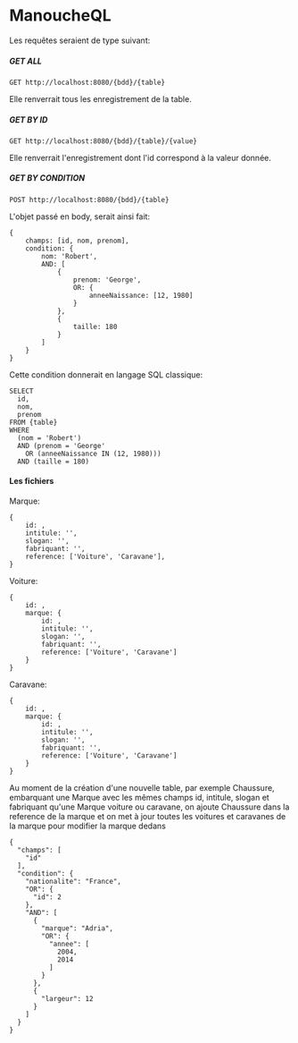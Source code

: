 # ManoucheQL

Les requêtes seraient de type suivant:

##### GET ALL
```
GET http://localhost:8080/{bdd}/{table}
```

Elle renverrait tous les enregistrement de la table.

##### GET BY ID
```
GET http://localhost:8080/{bdd}/{table}/{value}
```

Elle renverrait l'enregistrement dont l'id correspond à la valeur donnée.

##### GET BY CONDITION
```
POST http://localhost:8080/{bdd}/{table}
```

L'objet passé en body, serait ainsi fait:
```
{
	champs: [id, nom, prenom],
	condition: {
		nom: 'Robert',
		AND: [
			{
				prenom: 'George',
				OR: {
					anneeNaissance: [12, 1980]
				}
			},
			{
				taille: 180
			}
		]
	}
}
```

Cette condition donnerait en langage SQL classique:
```
SELECT
  id,
  nom,
  prenom
FROM {table}
WHERE
  (nom = 'Robert')
  AND (prenom = 'George'
    OR (anneeNaissance IN (12, 1980)))
  AND (taille = 180)
```

#### Les fichiers

Marque:
```
{
	id: ,
	intitule: '',
	slogan: '',
	fabriquant: '',
	reference: ['Voiture', 'Caravane'],
}
```

Voiture:
```
{
	id: ,
	marque: {
		id: ,
		intitule: '',
		slogan: '',
		fabriquant: '',
		reference: ['Voiture', 'Caravane']
	}
}
```

Caravane:
```
{
	id: ,
	marque: {
		id: ,
		intitule: '',
		slogan: '',
		fabriquant: '',
		reference: ['Voiture', 'Caravane']
	}
}
```

Au moment de la création d'une nouvelle table, par exemple Chaussure, embarquant une Marque
avec les mêmes champs id, intitule, slogan et fabriquant qu'une Marque voiture ou caravane, 
on ajoute Chaussure dans la reference de la marque et on met à jour toutes les voitures et caravanes
de la marque pour modifier la marque dedans

```
{
  "champs": [
    "id"
  ],
  "condition": {
    "nationalite": "France",
    "OR": {
      "id": 2
    },
    "AND": [
      {
        "marque": "Adria",
        "OR": {
          "annee": [
            2004,
            2014
          ]
        }
      },
      {
        "largeur": 12
      }
    ]
  }
}
```